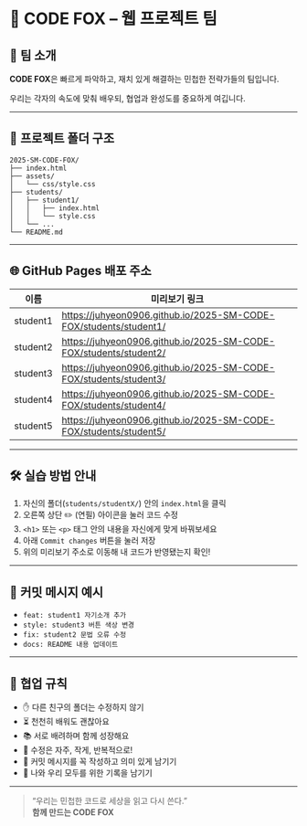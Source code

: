 # 🧡 CODE FOX – 웹 프로젝트 팀

## 🦊 팀 소개
**CODE FOX**은 빠르게 파악하고, 재치 있게 해결하는 민첩한 전략가들의 팀입니다.

우리는 각자의 속도에 맞춰 배우되, 협업과 완성도를 중요하게 여깁니다.

---

## 📁 프로젝트 폴더 구조

```
2025-SM-CODE-FOX/
├── index.html
├── assets/
│   └── css/style.css
├── students/
│   ├── student1/
│   │   ├── index.html
│   │   └── style.css
│   └── ...
└── README.md
```

---

## 🌐 GitHub Pages 배포 주소

| 이름 | 미리보기 링크 |
|------|------------------------------|
| student1 | https://juhyeon0906.github.io/2025-SM-CODE-FOX/students/student1/ |
| student2 | https://juhyeon0906.github.io/2025-SM-CODE-FOX/students/student2/ |
| student3 | https://juhyeon0906.github.io/2025-SM-CODE-FOX/students/student3/ |
| student4 | https://juhyeon0906.github.io/2025-SM-CODE-FOX/students/student4/ |
| student5 | https://juhyeon0906.github.io/2025-SM-CODE-FOX/students/student5/ |

---

## 🛠️ 실습 방법 안내

1. 자신의 폴더(`students/studentX/`) 안의 `index.html`을 클릭
2. 오른쪽 상단 ✏️ (연필) 아이콘을 눌러 코드 수정
3. `<h1>` 또는 `<p>` 태그 안의 내용을 자신에게 맞게 바꿔보세요
4. 아래 `Commit changes` 버튼을 눌러 저장
5. 위의 미리보기 주소로 이동해 내 코드가 반영됐는지 확인!

---

## 💬 커밋 메시지 예시

- `feat: student1 자기소개 추가`
- `style: student3 버튼 색상 변경`
- `fix: student2 문법 오류 수정`
- `docs: README 내용 업데이트`

---

## 🤝 협업 규칙

- ✋ 다른 친구의 폴더는 수정하지 않기
- ⏳ 천천히 배워도 괜찮아요
- 📚 서로 배려하며 함께 성장해요
- 🌱 수정은 자주, 작게, 반복적으로!
- 💬 커밋 메시지를 꼭 작성하고 의미 있게 남기기
- 🧡 나와 우리 모두를 위한 기록을 남기기

---

> “우리는 민첩한 코드로 세상을 읽고 다시 쓴다.”  
> **함께 만드는 CODE FOX**
